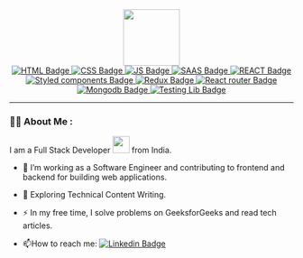 <div id="header" align="center">
  <img src="https://media.giphy.com/media/M9gbBd9nbDrOTu1Mqx/giphy.gif" width="100"/>
  <div id="badges">
    <a href="your-linkedin-URL">
      <img src="https://img.shields.io/badge/HTML5-E34F26?style=for-the-badge&logo=html5&logoColor=white" alt="HTML Badge"/>
    </a>
    <a href="your-youtube-URL">
      <img src="https://img.shields.io/badge/CSS3-1572B6?style=for-the-badge&logo=css3&logoColor=white" alt="CSS Badge"/>
    </a>
    <a href="your-twitter-URL">
      <img src="https://img.shields.io/badge/JavaScript-323330?style=for-the-badge&logo=javascript&logoColor=F7DF1E" alt="JS Badge"/>
    </a>
     <a href="your-twitter-URL">
      <img src="https://img.shields.io/badge/Sass-CC6699?style=for-the-badge&logo=sass&logoColor=white" alt="SAAS Badge"/>
    </a>
    <a href="your-twitter-URL">
      <img src="https://img.shields.io/badge/React-20232A?style=for-the-badge&logo=react&logoColor=61DAFB" alt="REACT Badge"/>
    </a>
    <a href="your-twitter-URL">
      <img src="https://img.shields.io/badge/styled--components-DB7093?style=for-the-badge&logo=styled-components&logoColor=white" alt="Styled components Badge"/>
    </a>
    <a href="your-twitter-URL">
      <img src="https://img.shields.io/badge/Redux-593D88?style=for-the-badge&logo=redux&logoColor=white" alt="Redux Badge"/>
    </a>
    <a href="your-twitter-URL">
      <img src="https://img.shields.io/badge/React_Router-CA4245?style=for-the-badge&logo=react-router&logoColor=white" alt="React router Badge"/>
    </a>
    <a href="your-twitter-URL">
      <img src="https://img.shields.io/badge/MongoDB-4EA94B?style=for-the-badge&logo=mongodb&logoColor=white" alt="Mongodb Badge"/>
    </a>
     <a href="your-twitter-URL">
      <img src="https://img.shields.io/badge/testing%20library-323330?style=for-the-badge&logo=testing-library&logoColor=red" alt="Testing Lib Badge"/>
    </a>
  </div>
</div>

---

### :woman_technologist: About Me :
I am a Full Stack Developer <img src="https://media.giphy.com/media/WUlplcMpOCEmTGBtBW/giphy.gif" width="30"> from India.
- :telescope: I’m working as a Software Engineer and contributing to frontend and backend for building web applications.

- :seedling: Exploring Technical Content Writing.

- :zap: In my free time, I solve problems on GeeksforGeeks and read tech articles.

- :mailbox:How to reach me: [![Linkedin Badge](https://img.shields.io/badge/-kakbar-blue?style=flat&logo=Linkedin&logoColor=white)](your-linkedin-url)
